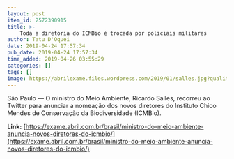 ```yaml
---
layout: post
item_id: 2572390915
title: >-
    Toda a diretoria do ICMBio é trocada por policiais militares
author: Tatu D'Oquei
date: 2019-04-24 17:57:34
pub_date: 2019-04-24 17:57:34
time_added: 2019-04-26 03:55:29
categories: []
tags: []
image: https://abrilexame.files.wordpress.com/2019/01/salles.jpg?quality=70&strip=info&w=680&h=453&crop=1
---
```


São Paulo — O ministro do Meio Ambiente, Ricardo Salles, recorreu ao Twitter para anunciar a nomeação dos novos diretores do Instituto Chico Mendes de Conservação da Biodiversidade (ICMBio).

**Link:** [https://exame.abril.com.br/brasil/ministro-do-meio-ambiente-anuncia-novos-diretores-do-icmbio/](https://exame.abril.com.br/brasil/ministro-do-meio-ambiente-anuncia-novos-diretores-do-icmbio/)

